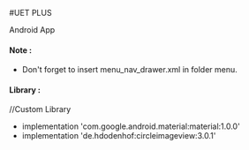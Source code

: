 #UET PLUS

Android App

#### Note :
- Don't forget to insert menu_nav_drawer.xml in folder menu.

#### Library :
//Custom Library
- implementation 'com.google.android.material:material:1.0.0'
- implementation 'de.hdodenhof:circleimageview:3.0.1'
